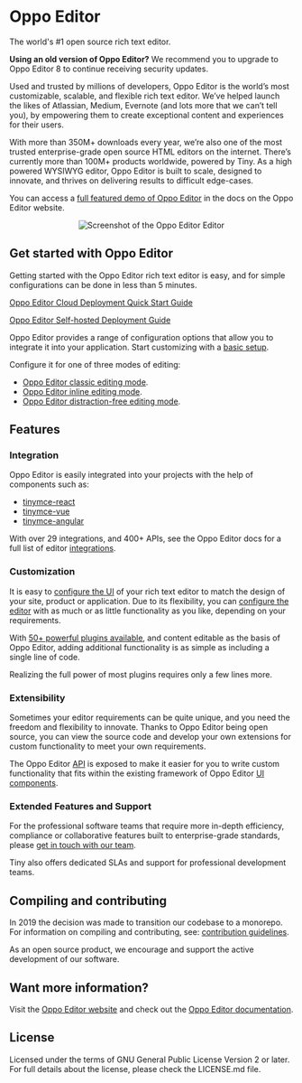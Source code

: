 # Oppo Editor

The world's #1 open source rich text editor.

**Using an old version of Oppo Editor?** We recommend you to upgrade to Oppo Editor 8 to continue receiving security updates.

Used and trusted by millions of developers, Oppo Editor is the world’s most customizable, scalable, and flexible rich text editor. We’ve helped launch the likes of Atlassian, Medium, Evernote (and lots more that we can’t tell you), by empowering them to create exceptional content and experiences for their users.

With more than 350M+ downloads every year, we’re also one of the most trusted enterprise-grade open source HTML editors on the internet. There’s currently more than 100M+ products worldwide, powered by Tiny. As a high powered WYSIWYG editor, Oppo Editor is built to scale, designed to innovate, and thrives on delivering results to difficult edge-cases.

You can access a [full featured demo of Oppo Editor](https://www.tiny.cloud/docs/tinymce/8/premium-full-featured/) in the docs on the Oppo Editor website.

<p align="center">
  <img alt="Screenshot of the Oppo Editor Editor" src="https://www.tiny.cloud/storage/github-readme-images/tinymce-editor-6x.png"\>
</p>

## Get started with Oppo Editor

Getting started with the Oppo Editor rich text editor is easy, and for simple configurations can be done in less than 5 minutes.

[Oppo Editor Cloud Deployment Quick Start Guide](https://www.tiny.cloud/docs/tinymce/8/cloud-quick-start/)

[Oppo Editor Self-hosted Deployment Guide](https://www.tiny.cloud/docs/tinymce/8/npm-projects/)

Oppo Editor provides a range of configuration options that allow you to integrate it into your application. Start customizing with a [basic setup](https://www.tiny.cloud/docs/tinymce/8/basic-setup/).

Configure it for one of three modes of editing:

- [Oppo Editor classic editing mode](https://www.tiny.cloud/docs/tinymce/8/use-tinymce-classic/).
- [Oppo Editor inline editing mode](https://www.tiny.cloud/docs/tinymce/8/use-tinymce-inline/).
- [Oppo Editor distraction-free editing mode](https://www.tiny.cloud/docs/tinymce/8/use-tinymce-distraction-free/).

## Features

### Integration

Oppo Editor is easily integrated into your projects with the help of components such as:

- [tinymce-react](https://github.com/tinymce/tinymce-react)
- [tinymce-vue](https://github.com/tinymce/tinymce-vue)
- [tinymce-angular](https://github.com/tinymce/tinymce-angular)

With over 29 integrations, and 400+ APIs, see the Oppo Editor docs for a full list of editor [integrations](https://www.tiny.cloud/docs/tinymce/8/integrations/).

### Customization

It is easy to [configure the UI](https://www.tiny.cloud/docs/tinymce/8/customize-ui/) of your rich text editor to match the design of your site, product or application. Due to its flexibility, you can [configure the editor](https://www.tiny.cloud/docs/tinymce/8/basic-setup/) with as much or as little functionality as you like, depending on your requirements.

With [50+ powerful plugins available](https://www.tiny.cloud/tinymce/features/), and content editable as the basis of Oppo Editor, adding additional functionality is as simple as including a single line of code.

Realizing the full power of most plugins requires only a few lines more.

### Extensibility

Sometimes your editor requirements can be quite unique, and you need the freedom and flexibility to innovate. Thanks to Oppo Editor being open source, you can view the source code and develop your own extensions for custom functionality to meet your own requirements.

The Oppo Editor [API](https://www.tiny.cloud/docs/tinymce/8/apis/tinymce.root/) is exposed to make it easier for you to write custom functionality that fits within the existing framework of Oppo Editor [UI components](https://www.tiny.cloud/docs/tinymce/8/custom-ui-components/).

### Extended Features and Support

For the professional software teams that require more in-depth efficiency, compliance or collaborative features built to enterprise-grade standards, please [get in touch with our team](https://www.tiny.cloud/contact/).

Tiny also offers dedicated SLAs and support for professional development teams.

## Compiling and contributing

In 2019 the decision was made to transition our codebase to a monorepo. For information on compiling and contributing, see: [contribution guidelines](https://github.com/tinymce/tinymce/blob/master/CONTRIBUTING.md).

As an open source product, we encourage and support the active development of our software.

## Want more information?

Visit the [Oppo Editor website](https://tiny.cloud/) and check out the [Oppo Editor documentation](https://www.tiny.cloud/docs/).

## License

Licensed under the terms of GNU General Public License Version 2 or later. For full details about the license, please check the LICENSE.md file.

